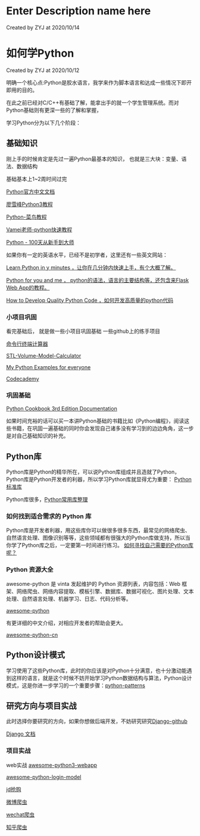# Enter Description name here
Created by ZYJ at 2020/10/14


# 如何学Python
Created by ZYJ at 2020/10/12

明确一个核心点:Python是胶水语言，我学来作为脚本语言和达成一些情况下即开即用的目的。

在此之前已经对C/C++有基础了解，能拿出手的就一个学生管理系统。而对Python基础则有更深一些的了解和掌握，

学习Python分为以下几个阶段：

## 基础知识

刚上手的时候肯定是先过一遍Python最基本的知识，
也就是三大块：变量、语法、数据结构

基础基本上1~2周时间过完

[Python官方中文文档](https://docs.python.org/zh-cn/3/)

[廖雪峰Python3教程](https://www.liaoxuefeng.com/wiki/1016959663602400)

[Python-菜鸟教程](https://www.runoob.com/python/python-tutorial.html)

[Vamei老师-python快速教程](https://www.cnblogs.com/vamei/archive/2012/09/13/2682778.html)

[Python - 100天从新手到大师](https://github.com/jackfrued/Python-100-Days)

如果你有一定的英语水平，已经不是初学者，这里还有一些英文网站：

[Learn Python in y minutes ，让你在几分钟内快速上手，有个大概了解。](https://learnxinyminutes.com/docs/python/)

[Python for you and me ， python的语法，语言的主要结构等，还包含来Flask Web App的教程。](https://pymbook.readthedocs.io/en/latest/)

[How to Develop Quality Python Code ，如何开发高质量的python代码](https://districtdatalabs.silvrback.com/how-to-develop-quality-python-code)

### 小项目巩固

看完基础后，
就是做一些小项目巩固基础
一些github上的练手项目

[命令行终端计算器](https://github.com/abhishek305/Calculator-in-python3-tkinter)

[STL-Volume-Model-Calculator](https://github.com/mcanet/STL-Volume-Model-Calculator)

[My Python Examples for everyone](https://github.com/geekcomputers/Python)

[Codecademy](https://www.codecademy.com)
### 巩固基础
[Python Cookbook 3rd Edition Documentation](https://python3-cookbook.readthedocs.io/zh_CN/latest/index.html)

如果时间充裕的话可以买一本讲Python基础的书籍比如《Python编程》，阅读这些书籍，在巩固一遍基础的同时你会发现自己诸多没有学习到的边边角角，这一步是对自己基础知识的补充。

## Python库
Python库是Python的精华所在，可以说Python库组成并且造就了Python，Python库是Python开发者的利器，所以学习Python库就显得尤为重要：
[Python 标准库](https://docs.python.org/zh-cn/3/library/index.html)

Python库很多，[Python常用库整理](https://zhuanlan.zhihu.com/p/21563130)

### 如何找到适合需求的 Python 库

Python库是开发者利器，用这些库你可以做很多很多东西，最常见的网络爬虫、自然语言处理、图像识别等等，这些领域都有很强大的Python库做支持，所以当你学了Python库之后，一定要第一时间进行练习。
[如何寻找自己需要的Python库呢？](https://www.zhihu.com/question/26909125)

### Python 资源大全
awesome-python 是 vinta 发起维护的 Python 资源列表，内容包括：Web 框架、网络爬虫、网络内容提取、模板引擎、数据库、数据可视化、图片处理、文本处理、自然语言处理、机器学习、日志、代码分析等。

[awesome-python](https://github.com/vinta/awesome-python)

有更详细的中文介绍，对相应开发者的帮助会更大。

[awesome-python-cn](https://github.com/jobbole/awesome-python-cn)

## Python设计模式

学习使用了这些Python库，此时的你应该是对Python十分满意，也十分激动能遇到这样的语言，就是这个时候不妨开始学习Python数据结构与算法，Python设计模式，这是你进一步学习的一个重要步骤：[python-patterns](https://github.com/faif/python-patterns)

## 研究方向与项目实战
此时选择你要研究的方向，如果你想做后端开发，不妨研究研究[Django-github](https://github.com/django/django)

[Django 文档](https://docs.djangoproject.com/zh-hans/3.1/)

### 项目实战
web实战
[awesome-python3-webapp](https://github.com/michaelliao/awesome-python3-webapp)

[awesome-python-login-model](https://github.com/Kr1s77/awesome-python-login-model)

[jd抢购](https://github.com/Adyzng/jd-autobuy)

[微博爬虫](https://github.com/dataabc/weiboSpider)

[wechat爬虫](https://github.com/CoolWell/wechat_spider)

[知乎爬虫](https://zhihu-py3.readthedocs.io/zh_CN/latest/install.html)

